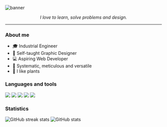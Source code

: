![banner](https://user-images.githubusercontent.com/65374099/155614887-054188e8-377b-4abc-b655-e27e88d1dd41.jpg)

<p align="center"><em>I love to learn, solve problems and design.</em>


___

### About me
- :mortar_board: Industrial Engineer
- :art: Self-taught Graphic Designer
- :computer: Aspiring Web Developer
- :honeybee: Systematic, meticulous and versatile
- :seedling: I like plants

### Languages and tools
<img src="https://img.icons8.com/color/48/000000/git.png"/> <img src="https://img.icons8.com/ios-filled/50/000000/github.png"/> <img src="https://img.icons8.com/color/48/000000/html-5--v1.png"/> <img src="https://img.icons8.com/color/48/000000/css3.png"/> <img src="https://img.icons8.com/color/48/000000/javascript--v2.png"/>

### Statistics
![GitHub streak stats](https://github-readme-streak-stats.herokuapp.com/?user=ssolunna) ![GitHub stats](https://github-readme-stats.vercel.app/api?username=ssolunna&show_icons=true)
